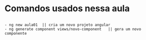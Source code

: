# Comandos usados nessa aula

##
    - ng new aula01  || cria um novo projeto angular
    - ng generate component views/novo-component   || gera um novo componente

